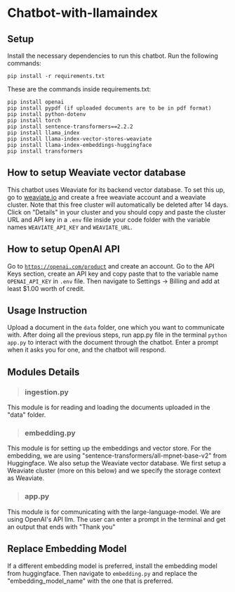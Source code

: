 # Chatbot-with-llamaindex

## Setup

Install the necessary dependencies to run this chatbot. Run the following commands:

```pip install -r requirements.txt```

These are the commands inside requirements.txt:

```
pip install openai
pip install pypdf (if uploaded documents are to be in pdf format)
pip install python-dotenv
pip install torch
pip install sentence-transformers==2.2.2
pip install llama_index
pip install llama-index-vector-stores-weaviate
pip install llama-index-embeddings-huggingface
pip install transformers
```

## How to setup Weaviate vector database

This chatbot uses Weaviate for its backend vector database. To set this up, go to [weaviate.io](weaviate.io) and create a free weaviate account and a weaviate cluster. Note that this free cluster will automatically be deleted after 14 days. Click on "Details" in your cluster and you should copy and paste the cluster URL and API key in a ```.env``` file inside your code folder with the variable names ```WEAVIATE_API_KEY``` and ```WEAVIATE_URL```. 

## How to setup OpenAI API

Go to [```https://openai.com/product```](https://openai.com/product) and create an account. Go to the API Keys section, create an API key and copy paste that to the variable name ```OPENAI_API_KEY``` in ```.env``` file. Then navigate to Settings -> Billing and add at least $1.00 worth of credit.

## Usage Instruction

Upload a document in the ```data``` folder, one which you want to communicate with. After doing all the previous steps, run app.py file in the terminal ```python app.py``` to interact with the document through the chatbot. Enter a prompt when it asks you for one, and the chatbot will respond.

## Modules Details

> ### ingestion.py

This module is for reading and loading the documents uploaded in the "data" folder.

> ### embedding.py

This module is for setting up the embeddings and vector store. For the embedding, we are using "sentence-transformers/all-mpnet-base-v2" from Huggingface.
We also setup the Weaviate vector database. We first setup a Weaviate cluster (more on this below) and we specify the storage context as Weaviate.

> ### app.py

This module is for communicating with the large-language-model. We are using OpenAI's API llm. The user can enter a prompt in the terminal and get an output that ends with "Thank you"

## Replace Embedding Model

If a different embedding model is preferred, install the embedding model from huggingface. Then navigate to ```embedding.py``` and replace the "embedding_model_name" with the one that is preferred.
